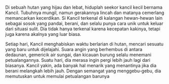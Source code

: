 Di sebuah hutan yang hijau dan lebat, hiduplah seekor kancil kecil bernama Kancil. Tubuhnya mungil, namun gerakannya lincah dan matanya cemerlang memancarkan kecerdikan. Si Kancil terkenal di kalangan hewan-hewan lain sebagai sosok yang pandai, berani, dan selalu punya cara unik untuk keluar dari situasi sulit. Dia tidak hanya terkenal karena kecepatan kakinya, tetapi juga karena akalnya yang luar biasa.

Setiap hari, Kancil menghabiskan waktu berlarian di hutan, mencari sesuatu yang baru untuk dijelajahi. Suara angin yang berhembus di antara dedaunan, gemericik air sungai, dan kicauan burung selalu menemani petualangannya. Suatu hari, dia merasa ingin pergi lebih jauh lagi dari biasanya. Kancil yakin, ada banyak hal menarik yang menantinya jika dia berani melangkah lebih jauh. Dengan semangat yang menggebu-gebu, dia memutuskan untuk memulai petualangan barunya
